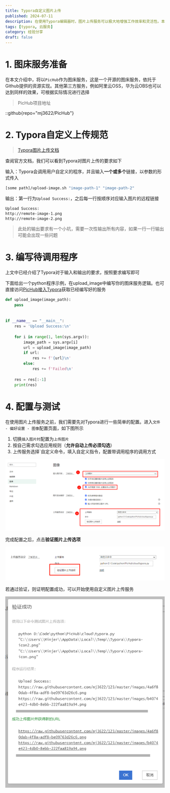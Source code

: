 ```yaml
---
title: Typora自定义图片上传
published: 2024-07-11
description: 在使用Typora编辑器时，图片上传服务可以极大地增强工作效率和灵活性。本文将介绍如何配置Typora以使用自定义服务进行图片上传，让您可以无缝地将图片直接上传到您喜欢的云存储平台。通过简单的配置，您可以轻松管理和分享图片。
tags: [typora, 云服务]
category: 经验分享
draft: false
---
```


# 1. 图床服务准备

在本文介绍中，将以`PicHub`作为图床服务，这是一个开源的图床服务，依托于Github提供的资源实现。其他第三方服务，例如阿里云OSS，华为云OBS也可以达到同样的效果，可根据实际情况进行选择



> PicHub项目地址

::github{repo="mj3622/PicHub"}



# 2. Typora自定义上传规范

> [Typora图片上传文档](https://support.typora.io/Upload-Image/#custom)

查阅官方文档，我们可以看到Typora对图片上传的要求如下



输入：Typora会调用用户自定义的程序，并且输入**一个或多个**链接，以参数的形式传入

```sh
[some path]/upload-image.sh "image-path-1" "image-path-2"
```



输出：第一行为`Upload Success:`，之后每一行按顺序对应输入图片的远程链接

```
Upload Success:
http://remote-image-1.png
http://remote-image-2.png
```

> 此处的输出要求有一个小坑，需要一次性输出所有内容，如果一行一行输出可能会出现一些问题



# 3. 编写待调用程序

上文中已经介绍了Typora对于输入和输出的要求，按照要求编写即可



下面给出一个python程序示例，在upload_image中编写你的图床服务逻辑。也可直接访问[PicHub接入Typora](https://github.com/mj3622/PicHub/blob/master/docs/接入Typora.md)获取已经编写好的服务

```py
def upload_image(image_path):
	pass


if __name__ == "__main__":
    res = 'Upload Success:\n'
    
    for i in range(1, len(sys.argv)):
        image_path = sys.argv[i]
        url = upload_image(image_path)
        if url:
            res += f'{url}\n'
        else:
            res += f'Failed\n'

    res = res[:-1]
    print(res)
```



# 4. 配置与测试

在使用图片上传服务之前，我们需要先对Typora进行一些简单的配置。进入`文件 - 偏好设置 - 图像`配置页面，如下图所示 

1. 切换`插入图片时`配置为`上传图片`
2. 按自己需求勾选应用规则（**允许自动上传必须勾选**）
3. 上传服务选择`自定义命令，填入自定义指令，配置带调用程序的调用方式

![image-20240711130537774](./assets/image-20240711130537774.png)





完成配置之后，点击**验证图片上传选项**

![image-20240711131423223](./assets/image-20240711131423223.png)



若通过验证，则证明配置成功，可以开始使用自定义图片上传服务

![image-20240711131406790](./assets/image-20240711131406790.png)
